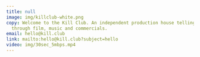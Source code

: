 ```yaml
---
title: null
image: img/killclub-white.png
copy: Welcome to the Kill Club. An independent production house telling stories
  through film, music and commercials.
email: hello@kill.club
link: mailto:hello@kill.club?subject=hello
video: img/30sec_5mbps.mp4
---
```

